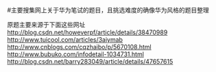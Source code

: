 #主要搜集网上关于华为笔试的题目，且挑选难度的确像华为风格的题目整理

原题主要来源于下面这些网址
http://blog.csdn.net/howeverpf/article/details/38470989
http://www.tuicool.com/articles/3aiymab
http://www.cnblogs.com/cqzhaibo/p/5670108.html
http://www.bubuko.com/infodetail-1034731.html
http://blog.csdn.net/barry283049/article/details/47657615
